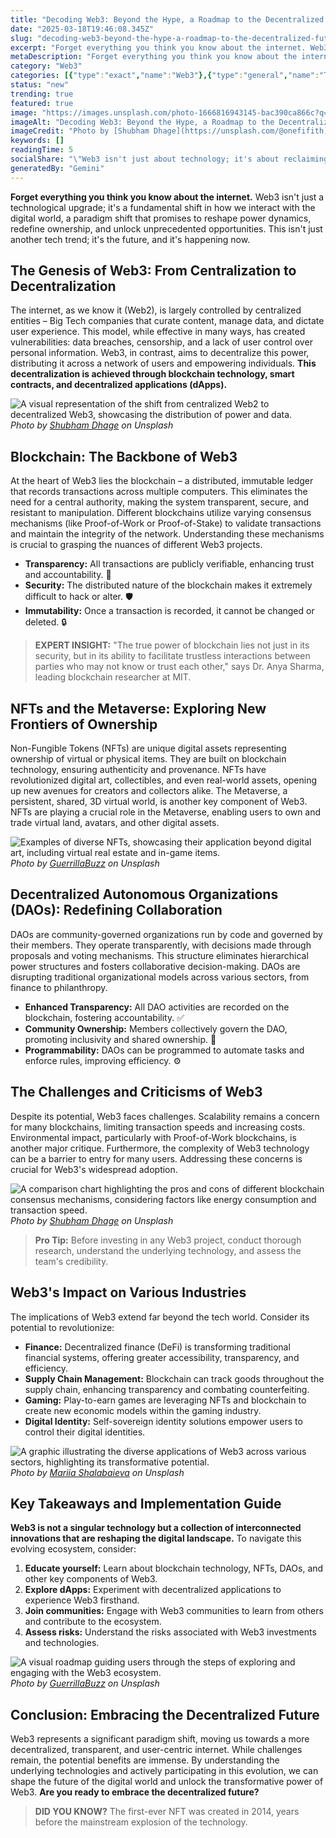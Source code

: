 ```yaml
---
title: "Decoding Web3: Beyond the Hype, a Roadmap to the Decentralized Future"
date: "2025-03-18T19:46:08.345Z"
slug: "decoding-web3-beyond-the-hype-a-roadmap-to-the-decentralized-future"
excerpt: "Forget everything you think you know about the internet. Web3 isn't just a technological upgrade; it's a fundamental shift in how we interact with the digital world, a paradigm shift that promises to reshape power dynamics, redefine ownership, and unlock unprecedented opportunities. This isn't just another tech trend; it's the future, and it's happening now."
metaDescription: "Forget everything you think you know about the internet. Web3 isn't just a technological upgrade; it's a fundamental shift in how we interact with the digi..."
category: "Web3"
categories: [{"type":"exact","name":"Web3"},{"type":"general","name":"Technology"},{"type":"medium","name":"Software Engineering"},{"type":"specific","name":"Decentralized Applications"},{"type":"niche","name":"Smart Contract Security"}]
status: "new"
trending: true
featured: true
image: "https://images.unsplash.com/photo-1666816943145-bac390ca866c?q=85&w=1200&fit=max&fm=webp&auto=compress"
imageAlt: "Decoding Web3: Beyond the Hype, a Roadmap to the Decentralized Future"
imageCredit: "Photo by [Shubham Dhage](https://unsplash.com/@onefifith) on Unsplash"
keywords: []
readingTime: 5
socialShare: "\"Web3 isn't just about technology; it's about reclaiming control over our digital lives.  The future of the internet is decentralized, and it's happening now.\""
generatedBy: "Gemini"
---
```




**Forget everything you think you know about the internet.** Web3 isn't just a technological upgrade; it's a fundamental shift in how we interact with the digital world, a paradigm shift that promises to reshape power dynamics, redefine ownership, and unlock unprecedented opportunities. This isn't just another tech trend; it's the future, and it's happening now.

## The Genesis of Web3: From Centralization to Decentralization

The internet, as we know it (Web2), is largely controlled by centralized entities – Big Tech companies that curate content, manage data, and dictate user experience.  This model, while effective in many ways, has created vulnerabilities: data breaches, censorship, and a lack of user control over personal information. Web3, in contrast, aims to decentralize this power, distributing it across a network of users and empowering individuals.  **This decentralization is achieved through blockchain technology, smart contracts, and decentralized applications (dApps).**

![A visual representation of the shift from centralized Web2 to decentralized Web3, showcasing the distribution of power and data.](https://images.unsplash.com/photo-1669061585723-c5cc2b2e5ca1?q=85&w=1200&fit=max&fm=webp&auto=compress)
*Photo by [Shubham Dhage](https://unsplash.com/@onefifith) on Unsplash*

## Blockchain: The Backbone of Web3

At the heart of Web3 lies the blockchain – a distributed, immutable ledger that records transactions across multiple computers.  This eliminates the need for a central authority, making the system transparent, secure, and resistant to manipulation.  Different blockchains utilize varying consensus mechanisms (like Proof-of-Work or Proof-of-Stake) to validate transactions and maintain the integrity of the network. Understanding these mechanisms is crucial to grasping the nuances of different Web3 projects.

*   **Transparency:** All transactions are publicly verifiable, enhancing trust and accountability. 🔑
*   **Security:**  The distributed nature of the blockchain makes it extremely difficult to hack or alter. 🛡️
*   **Immutability:** Once a transaction is recorded, it cannot be changed or deleted. 🔒

> **EXPERT INSIGHT:**  "The true power of blockchain lies not just in its security, but in its ability to facilitate trustless interactions between parties who may not know or trust each other," says Dr. Anya Sharma, leading blockchain researcher at MIT.

## NFTs and the Metaverse: Exploring New Frontiers of Ownership

Non-Fungible Tokens (NFTs) are unique digital assets representing ownership of virtual or physical items.  They are built on blockchain technology, ensuring authenticity and provenance.  NFTs have revolutionized digital art, collectibles, and even real-world assets, opening up new avenues for creators and collectors alike.  The Metaverse, a persistent, shared, 3D virtual world, is another key component of Web3.  NFTs are playing a crucial role in the Metaverse, enabling users to own and trade virtual land, avatars, and other digital assets.

![Examples of diverse NFTs, showcasing their application beyond digital art, including virtual real estate and in-game items.](https://images.unsplash.com/photo-1660905419259-0eccba887eb3?q=85&w=1200&fit=max&fm=webp&auto=compress)
*Photo by [GuerrillaBuzz](https://unsplash.com/@guerrillabuzz) on Unsplash*

## Decentralized Autonomous Organizations (DAOs): Redefining Collaboration

DAOs are community-governed organizations run by code and governed by their members.  They operate transparently, with decisions made through proposals and voting mechanisms.  This structure eliminates hierarchical power structures and fosters collaborative decision-making. DAOs are disrupting traditional organizational models across various sectors, from finance to philanthropy.

*   **Enhanced Transparency:** All DAO activities are recorded on the blockchain, fostering accountability. ✅
*   **Community Ownership:** Members collectively govern the DAO, promoting inclusivity and shared ownership. 🤝
*   **Programmability:**  DAOs can be programmed to automate tasks and enforce rules, improving efficiency. ⚙️

## The Challenges and Criticisms of Web3

Despite its potential, Web3 faces challenges.  Scalability remains a concern for many blockchains, limiting transaction speeds and increasing costs.  Environmental impact, particularly with Proof-of-Work blockchains, is another major critique.  Furthermore, the complexity of Web3 technology can be a barrier to entry for many users.  Addressing these concerns is crucial for Web3's widespread adoption.

![A comparison chart highlighting the pros and cons of different blockchain consensus mechanisms, considering factors like energy consumption and transaction speed.](https://images.unsplash.com/photo-1666816943145-bac390ca866c?q=85&w=1200&fit=max&fm=webp&auto=compress)
*Photo by [Shubham Dhage](https://unsplash.com/@onefifith) on Unsplash*

> **Pro Tip:** Before investing in any Web3 project, conduct thorough research, understand the underlying technology, and assess the team's credibility.

## Web3's Impact on Various Industries

The implications of Web3 extend far beyond the tech world.  Consider its potential to revolutionize:

*   **Finance:** Decentralized finance (DeFi) is transforming traditional financial systems, offering greater accessibility, transparency, and efficiency.
*   **Supply Chain Management:** Blockchain can track goods throughout the supply chain, enhancing transparency and combating counterfeiting.
*   **Gaming:** Play-to-earn games are leveraging NFTs and blockchain to create new economic models within the gaming industry.
*   **Digital Identity:** Self-sovereign identity solutions empower users to control their digital identities.

![A graphic illustrating the diverse applications of Web3 across various sectors, highlighting its transformative potential.](https://images.unsplash.com/photo-1670269069776-a1337c703669?q=85&w=1200&fit=max&fm=webp&auto=compress)
*Photo by [Mariia Shalabaieva](https://unsplash.com/@maria_shalabaieva) on Unsplash*

## Key Takeaways and Implementation Guide

**Web3 is not a singular technology but a collection of interconnected innovations that are reshaping the digital landscape.**  To navigate this evolving ecosystem, consider:

1.  **Educate yourself:** Learn about blockchain technology, NFTs, DAOs, and other key components of Web3.
2.  **Explore dApps:**  Experiment with decentralized applications to experience Web3 firsthand.
3.  **Join communities:** Engage with Web3 communities to learn from others and contribute to the ecosystem.
4.  **Assess risks:**  Understand the risks associated with Web3 investments and technologies.

![A visual roadmap guiding users through the steps of exploring and engaging with the Web3 ecosystem.](https://images.unsplash.com/photo-1664526937033-fe2c11f1be25?q=85&w=1200&fit=max&fm=webp&auto=compress)
*Photo by [GuerrillaBuzz](https://unsplash.com/@guerrillabuzz) on Unsplash*

## Conclusion: Embracing the Decentralized Future

Web3 represents a significant paradigm shift, moving us towards a more decentralized, transparent, and user-centric internet. While challenges remain, the potential benefits are immense.  By understanding the underlying technologies and actively participating in this evolution, we can shape the future of the digital world and unlock the transformative power of Web3.  **Are you ready to embrace the decentralized future?**

> **DID YOU KNOW?** The first-ever NFT was created in 2014, years before the mainstream explosion of the technology.


<div class="reading-progress-container">
  <div id="reading-progress" class="reading-progress"></div>
</div>
